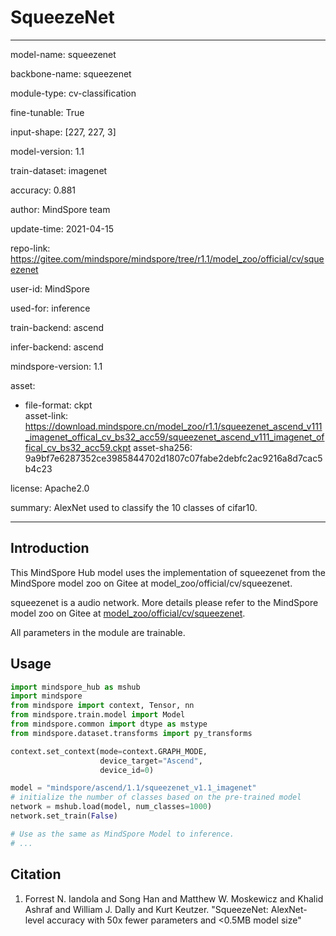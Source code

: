 # SqueezeNet

---

model-name: squeezenet

backbone-name: squeezenet

module-type: cv-classification

fine-tunable: True

input-shape: [227, 227, 3]

model-version: 1.1

train-dataset: imagenet

accuracy: 0.881

author: MindSpore team

update-time: 2021-04-15

repo-link: <https://gitee.com/mindspore/mindspore/tree/r1.1/model_zoo/official/cv/squeezenet>

user-id: MindSpore

used-for: inference

train-backend: ascend

infer-backend: ascend

mindspore-version: 1.1

asset:

-
    file-format: ckpt  
    asset-link: <https://download.mindspore.cn/model_zoo/r1.1/squeezenet_ascend_v111_imagenet_offical_cv_bs32_acc59/squeezenet_ascend_v111_imagenet_offical_cv_bs32_acc59.ckpt>
    asset-sha256: 9a9bf7e6287352ce3985844702d1807c07fabe2debfc2ac9216a8d7cac5b4c23

license: Apache2.0

summary: AlexNet used to classify the 10 classes of cifar10.

---

## Introduction

This MindSpore Hub model uses the implementation of squeezenet from the MindSpore model zoo on Gitee at model_zoo/official/cv/squeezenet.

squeezenet is a audio network. More details please refer to the MindSpore model zoo on Gitee at [model_zoo/official/cv/squeezenet](https://gitee.com/mindspore/mindspore/blob/r1.1/model_zoo/official/cv/squeezenet/README.md).

All parameters in the module are trainable.

## Usage

```python
import mindspore_hub as mshub
import mindspore
from mindspore import context, Tensor, nn
from mindspore.train.model import Model
from mindspore.common import dtype as mstype
from mindspore.dataset.transforms import py_transforms

context.set_context(mode=context.GRAPH_MODE,
                    device_target="Ascend",
                    device_id=0)

model = "mindspore/ascend/1.1/squeezenet_v1.1_imagenet"
# initialize the number of classes based on the pre-trained model
network = mshub.load(model, num_classes=1000)
network.set_train(False)

# Use as the same as MindSpore Model to inference.
# ...
```

## Citation

1. Forrest N. Iandola and Song Han and Matthew W. Moskewicz and Khalid Ashraf and William J. Dally and Kurt Keutzer.
   "SqueezeNet: AlexNet-level accuracy with 50x fewer parameters and <0.5MB model size"
